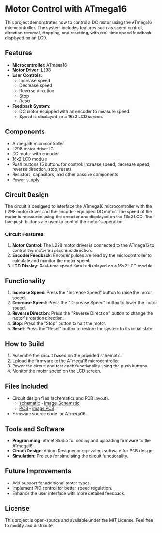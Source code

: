 # Motor Control with ATmega16

This project demonstrates how to control a DC motor using the ATmega16 microcontroller. The system includes features such as speed control, direction reversal, stopping, and resetting, with real-time speed feedback displayed on an LCD.

## Features
- **Microcontroller**: ATmega16
- **Motor Driver**: L298
- **User Controls**:
  - Increase speed
  - Decrease speed
  - Reverse direction
  - Stop
  - Reset
- **Feedback System**:
  - DC motor equipped with an encoder to measure speed.
  - Speed is displayed on a 16x2 LCD screen.

## Components
- ATmega16 microcontroller
- L298 motor driver IC
- DC motor with encoder
- 16x2 LCD module
- Push buttons (5 buttons for control: increase speed, decrease speed, reverse direction, stop, reset)
- Resistors, capacitors, and other passive components
- Power supply

## Circuit Design
The circuit is designed to interface the ATmega16 microcontroller with the L298 motor driver and the encoder-equipped DC motor. The speed of the motor is measured using the encoder and displayed on the 16x2 LCD. The five push buttons are used to control the motor's operation.

### Circuit Features:
1. **Motor Control**: The L298 motor driver is connected to the ATmega16 to control the motor's speed and direction.
2. **Encoder Feedback**: Encoder pulses are read by the microcontroller to calculate and monitor the motor speed.
3. **LCD Display**: Real-time speed data is displayed on a 16x2 LCD module.

## Functionality
1. **Increase Speed**: Press the "Increase Speed" button to raise the motor speed.
2. **Decrease Speed**: Press the "Decrease Speed" button to lower the motor speed.
3. **Reverse Direction**: Press the "Reverse Direction" button to change the motor's rotation direction.
4. **Stop**: Press the "Stop" button to halt the motor.
5. **Reset**: Press the "Reset" button to restore the system to its initial state.

## How to Build
1. Assemble the circuit based on the provided schematic.
2. Upload the firmware to the ATmega16 microcontroller.
3. Power the circuit and test each functionality using the push buttons.
4. Monitor the motor speed on the LCD screen.

## Files Included
- Circuit design files (schematics and PCB layout).
  - [schematic](https://github.com/nguyenbinh-shark/ATmega16_DC_motor_control/blob/main/Control_DC_Motor_C/PCB_Altium/DKDongco/Sheet1.SchDoc) - [Image_Schematic](https://github.com/nguyenbinh-shark/ATmega16_DC_motor_control/blob/main/Control_DC_Motor_C/PCB_Altium/DKDongco/schematic.jpg)
  - [PCB](https://github.com/nguyenbinh-shark/ATmega16_DC_motor_control/blob/main/Control_DC_Motor_C/PCB_Altium/DKDongco/PCB1.PcbDoc) - [image PCB](https://github.com/nguyenbinh-shark/ATmega16_DC_motor_control/blob/main/Control_DC_Motor_C/PCB_Altium/DKDongco/PCB_DC.jpg).
- Firmware source code for ATmega16.

## Tools and Software
- **Programming**: Atmel Studio for coding and uploading firmware to the ATmega16.
- **Circuit Design**: Altium Designer or equivalent software for PCB design.
- **Simulation**: Proteus for simulating the circuit functionality.

## Future Improvements
- Add support for additional motor types.
- Implement PID control for better speed regulation.
- Enhance the user interface with more detailed feedback.

## License
This project is open-source and available under the MIT License. Feel free to modify and distribute.
